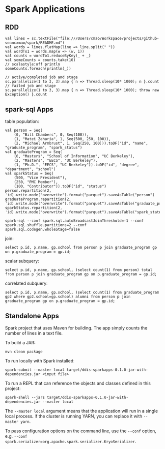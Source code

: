 # Spark Applications

## RDD

```
val lines = sc.textFile("file:///Users/cmao/Workspace/projects/github-seancxmao/spark/README.md")
val words = lines.flatMap(line => line.split(" "))
val wordTo1 = words.map(w => (w, 1))
val counts = wordTo1.reduceByKey(_ + _)
val someCounts = counts.take(10)
// scalastyle:off println
someCounts.foreach(println(_))
```

```
// active/completed job and stage
sc.parallelize(1 to 3, 3).map { n => Thread.sleep(10* 1000); n }.count
// failed job and stage
sc.parallelize(1 to 3, 3).map { n => Thread.sleep(10* 1000); throw new Exception() }.count
```

## spark-sql Apps
table population:

```
val person = Seq(
    (0, "Bill Chambers", 0, Seq(100)),
    (1, "Matei Zaharia", 1, Seq(500, 250, 100)),
    (2, "Michael Armbrust", 1, Seq(250, 100))).toDF("id", "name", "graduate_program", "spark_status")
val graduateProgram = Seq(
    (0, "Masters", "School of Information", "UC Berkeley"),
    (2, "Masters", "EECS", "UC Berkeley"),
    (1, "Ph.D.", "EECS", "UC Berkeley")).toDF("id", "degree", "department", "school")
val sparkStatus = Seq(
    (500, "Vice President"),
    (250, "PMC Member"),
    (100, "Contributor")).toDF("id", "status")
person.repartition(2, 'id).write.mode("overwrite").format("parquet").saveAsTable("person")
graduateProgram.repartition(2, 'id).write.mode("overwrite").format("parquet").saveAsTable("graduate_program")
sparkStatus.repartition(2, 'id).write.mode("overwrite").format("parquet").saveAsTable("spark_status")
```

```
spark-sql --conf spark.sql.autoBroadcastJoinThreshold=-1 --conf spark.sql.shuffle.partitions=2 --conf spark.sql.codegen.wholeStage=false
```

join:

```
select p.id, p.name, gp.school from person p join graduate_program gp on p.graduate_program = gp.id;
```

scalar subquery:

```
select p.id, p.name, gp.school, (select count(1) from person) total from person p join graduate_program gp on p.graduate_program = gp.id;
```

correlated subquery:

```
select p.id, p.name, gp.school, (select count(1) from graduate_program gp2 where gp2.school=gp.school) alumni from person p join graduate_program gp on p.graduate_program = gp.id;
```

## Standalone Apps
Spark project that uses Maven for building.  The app simply counts the number of lines in
a text file.

To build a JAR:

    mvn clean package

To run locally with Spark installed:

    spark-submit --master local target/ddis-sparkapps-0.1.0-jar-with-dependencies.jar <input file>

To run a REPL that can reference the objects and classes defined in this project:

    spark-shell --jars target/ddis-sparkapps-0.1.0-jar-with-dependencies.jar --master local

The `--master local` argument means that the application will run in a single local process. If the
cluster is running YARN, you can replace it with `--master yarn`.

To pass configuration options on the command line, use the `--conf` option, e.g.
`--conf spark.serializer=org.apache.spark.serializer.KryoSerializer`.

